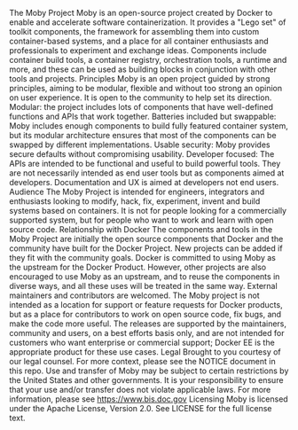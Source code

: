 The Moby Project Moby is an open-source project created by Docker to enable and accelerate software containerization. It provides a "Lego set" of toolkit components, the framework for assembling them into custom container-based systems, and a place for all container enthusiasts and professionals to experiment and exchange ideas. Components include container build tools, a container registry, orchestration tools, a runtime and more, and these can be used as building blocks in conjunction with other tools and projects. Principles Moby is an open project guided by strong principles, aiming to be modular, flexible and without too strong an opinion on user experience. It is open to the community to help set its direction. Modular: the project includes lots of components that have well-defined functions and APIs that work together. Batteries included but swappable: Moby includes enough components to build fully featured container system, but its modular architecture ensures that most of the components can be swapped by different implementations. Usable security: Moby provides secure defaults without compromising usability. Developer focused: The APIs are intended to be functional and useful to build powerful tools. They are not necessarily intended as end user tools but as components aimed at developers. Documentation and UX is aimed at developers not end users. Audience The Moby Project is intended for engineers, integrators and enthusiasts looking to modify, hack, fix, experiment, invent and build systems based on containers. It is not for people looking for a commercially supported system, but for people who want to work and learn with open source code. Relationship with Docker The components and tools in the Moby Project are initially the open source components that Docker and the community have built for the Docker Project. New projects can be added if they fit with the community goals. Docker is committed to using Moby as the upstream for the Docker Product. However, other projects are also encouraged to use Moby as an upstream, and to reuse the components in diverse ways, and all these uses will be treated in the same way. External maintainers and contributors are welcomed. The Moby project is not intended as a location for support or feature requests for Docker products, but as a place for contributors to work on open source code, fix bugs, and make the code more useful. The releases are supported by the maintainers, community and users, on a best efforts basis only, and are not intended for customers who want enterprise or commercial support; Docker EE is the appropriate product for these use cases. Legal Brought to you courtesy of our legal counsel. For more context, please see the NOTICE document in this repo. Use and transfer of Moby may be subject to certain restrictions by the United States and other governments. It is your responsibility to ensure that your use and/or transfer does not violate applicable laws. For more information, please see https://www.bis.doc.gov Licensing Moby is licensed under the Apache License, Version 2.0. See LICENSE for the full license text.
